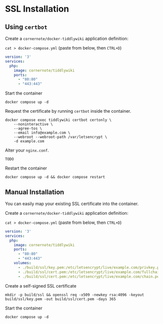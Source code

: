 # SSL Installation

## Using `certbot`

Create a `cornernote/docker-tiddlywiki` application definition:

`cat > docker-compose.yml` (paste from below, then `CTRL+D`)

```yaml
version: '3'
services:
  php:
    image: cornernote/tiddlywiki
    ports:
      - "80:80"
      - "443:443"
```

Start the container

```shell
docker compose up -d
```

Request the certificate by running `certbot` inside the container.

```shell
docker compose exec tiddlywiki certbot certonly \
    --noninteractive \
    --agree-tos \
    --email info@example.com \
    --webroot --webroot-path /var/letsencrypt \
    -d example.com
```

Alter your `nginx.conf`.

```shell
TODO
```

Restart the container

```shell
docker compose up -d && docker compose restart
```

## Manual Installation

You can easily map your existing SSL certificate into the container.

Create a `cornernote/docker-tiddlywiki` application definition:

`cat > docker-compose.yml` (paste from below, then `CTRL+D`)

```yaml
version: '3'
services:
  php:
    image: cornernote/tiddlywiki
    ports:
      - "80:80"
      - "443:443"
    volumes:
      - ./build/ssl/key.pem:/etc/letsencrypt/live/example.com/privkey.pem
      - ./build/ssl/cert.pem:/etc/letsencrypt/live/example.com/fullchain.pem
      - ./build/ssl/cert.pem:/etc/letsencrypt/live/example.com/chain.pem
```

Create a self-signed SSL certificate

```shell script
mkdir -p build/ssl && openssl req -x509 -newkey rsa:4096 -keyout build/ssl/key.pem -out build/ssl/cert.pem -days 365
```

Start the container

```shell script
docker compose up -d
```

